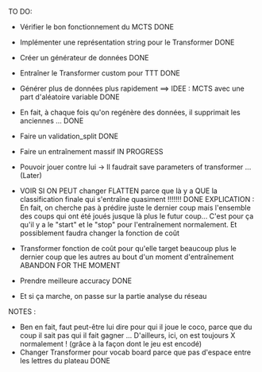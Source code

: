 TO DO:
- Vérifier le bon fonctionnement du MCTS DONE
- Implémenter une représentation string pour le Transformer DONE
- Créer un générateur de données DONE
- Entraîner le Transformer custom pour TTT DONE

- Générer plus de données plus rapidement ==> IDEE : MCTS avec une part d'aléatoire variable DONE
- En fait, à chaque fois qu'on regénère des données, il supprimait les anciennes ... DONE
- Faire un validation_split DONE
- Faire un entraînement massif IN PROGRESS
- Pouvoir jouer contre lui -> Il faudrait save parameters of transformer ... (Later)


- VOIR SI ON PEUT changer FLATTEN parce que là y a QUE la classification finale qui s'entraîne quasiment !!!!!!! DONE
EXPLICATION : 
En fait, on cherche pas à prédire juste le dernier coup mais l'ensemble des coups qui ont été joués jusque là plus le futur coup...
C'est pour ça qu'il y a le "start" et le "stop" pour l'entraînement normalement.
Et possiblement faudra changer la fonction de coût
- Transformer fonction de coût pour qu'elle target beaucoup plus le dernier coup que les autres au bout d'un moment d'entraînement ABANDON FOR THE MOMENT
- Prendre meilleure accuracy DONE

- Et si ça marche, on passe sur la partie analyse du réseau

NOTES :
- Ben en fait, faut peut-être lui dire pour qui il joue le coco, parce que du coup il sait pas qui il fait gagner ...
D'ailleurs, ici, on est toujours X normalement ! (grâce à la façon dont le jeu est encodé)
- Changer Transformer pour vocab board parce que pas d'espace entre les lettres du plateau DONE